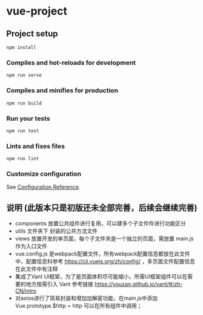 # vue-project

## Project setup
```
npm install
```

### Compiles and hot-reloads for development
```
npm run serve
```

### Compiles and minifies for production
```
npm run build
```

### Run your tests
```
npm run test
```

### Lints and fixes files
```
npm run lint
```

### Customize configuration
See [Configuration Reference](https://cli.vuejs.org/config/).

## 说明 (此版本只是初版还未全部完善，后续会继续完善)
- components 放置公共组件进行复用，可以建多个子文件件进行功能区分
- utils 文件夹下 封装的公共方法文件
- views 放置开发的单页面，每个子文件夹是一个独立的页面，需放置 main.js 作为入口文件
- vue.config.js 是webpack配置文件，所有webpack配置信息都放在此文件中，配置信息科参考 https://cli.vuejs.org/zh/config/
，多页面文件配置信息在此文件中有注释
- 集成了Vant UI框架，为了是页面体积尽可能缩小，所需UI框架组件可以在需要的地方按需引入 Vant 参考链接 https://youzan.github.io/vant/#/zh-CN/intro
- 对axios进行了简易封装和增加加解密功能，在main.js中添加 Vue.prototype.$http = http 可以在所有组件中调用；
